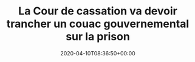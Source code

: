 ---
title: La Cour de cassation va devoir trancher un couac gouvernemental sur la prison
date: 2020-04-10T08:36:50+00:00
concerned:
  - sophie-rey-gascon
press:
  title: Le Point
  url: https://www.lepoint.fr/justice/la-cour-de-cassation-va-devoir-trancher-un-couac-gouvernemental-sur-la-prison-10-04-2020-2370895_2386.php
---